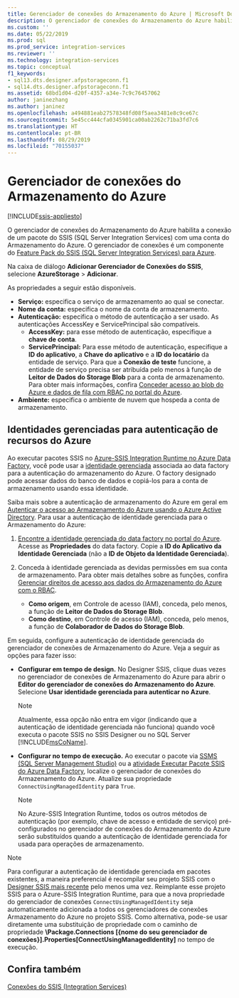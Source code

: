 ```yaml
---
title: Gerenciador de conexões do Armazenamento do Azure | Microsoft Docs
description: O gerenciador de conexões do Armazenamento do Azure habilita a conexão de um pacote do SSIS com uma conta do Armazenamento do Azure.
ms.custom: ''
ms.date: 05/22/2019
ms.prod: sql
ms.prod_service: integration-services
ms.reviewer: ''
ms.technology: integration-services
ms.topic: conceptual
f1_keywords:
- sql13.dts.designer.afpstorageconn.f1
- sql14.dts.designer.afpstorageconn.f1
ms.assetid: 68bd1d04-d20f-4357-a34e-7c9c76457062
author: janinezhang
ms.author: janinez
ms.openlocfilehash: a494881eab27578348fd08f5aea3481e8c9ce67c
ms.sourcegitcommit: 5e45cc444cfa0345901ca00ab2262c71ba3fd7c6
ms.translationtype: HT
ms.contentlocale: pt-BR
ms.lasthandoff: 08/29/2019
ms.locfileid: "70155037"
---
```

# <a name="azure-storage-connection-manager"></a>Gerenciador de conexões do Armazenamento do Azure

[!INCLUDE[ssis-appliesto](../../includes/ssis-appliesto-ssvrpluslinux-asdb-asdw-xxx.md)]

O gerenciador de conexões do Armazenamento do Azure habilita a conexão de um pacote do SSIS (SQL Server Integration Services) com uma conta do Armazenamento do Azure. O gerenciador de conexões é um componente do [Feature Pack do SSIS (SQL Server Integration Services) para Azure](../../integration-services/azure-feature-pack-for-integration-services-ssis.md). 
  
Na caixa de diálogo **Adicionar Gerenciador de Conexões do SSIS**, selecione **AzureStorage** > **Adicionar**.  
  
As propriedades a seguir estão disponíveis.

- **Serviço:** especifica o serviço de armazenamento ao qual se conectar.
- **Nome da conta:** especifica o nome da conta de armazenamento.
- **Autenticação:** especifica o método de autenticação a ser usado. As autenticações AccessKey e ServicePrincipal são compatíveis.
    - **AccessKey:** para esse método de autenticação, especifique a **chave de conta**.
    - **ServicePrincipal:** Para esse método de autenticação, especifique a **ID do aplicativo**, a **Chave do aplicativo** e a **ID do locatário** da entidade de serviço.
      Para que a **Conexão de teste** funcione, a entidade de serviço precisa ser atribuída pelo menos à função de **Leitor de Dados do Storage Blob** para a conta de armazenamento.
      Para obter mais informações, confira [Conceder acesso ao blob do Azure e dados de fila com RBAC no portal do Azure](https://docs.microsoft.com/azure/storage/common/storage-auth-aad-rbac-portal#assign-rbac-roles-using-the-azure-portal).
- **Ambiente:** especifica o ambiente de nuvem que hospeda a conta de armazenamento.

## <a name="managed-identities-for-azure-resources-authentication"></a>Identidades gerenciadas para autenticação de recursos do Azure
Ao executar pacotes SSIS no [Azure-SSIS Integration Runtime no Azure Data Factory](https://docs.microsoft.com/azure/data-factory/concepts-integration-runtime#azure-ssis-integration-runtime), você pode usar a [identidade gerenciada](https://docs.microsoft.com/azure/data-factory/connector-azure-sql-database#managed-identity) associada ao data factory para a autenticação do armazenamento do Azure. O factory designado pode acessar dados do banco de dados e copiá-los para a conta de armazenamento usando essa identidade.

Saiba mais sobre a autenticação de armazenamento do Azure em geral em [Autenticar o acesso ao Armazenamento do Azure usando o Azure Active Directory](https://docs.microsoft.com/azure/storage/common/storage-auth-aad). Para usar a autenticação de identidade gerenciada para o Armazenamento do Azure:

1. [Encontre a identidade gerenciada do data factory no portal do Azure](https://docs.microsoft.com/azure/data-factory/data-factory-service-identity). Acesse as **Propriedades** do data factory. Copie a **ID do Aplicativo da Identidade Gerenciada** (não a **ID de Objeto da Identidade Gerenciada**).

1. Conceda à identidade gerenciada as devidas permissões em sua conta de armazenamento. Para obter mais detalhes sobre as funções, confira [Gerenciar direitos de acesso aos dados do Armazenamento do Azure com o RBAC](https://docs.microsoft.com/azure/storage/common/storage-auth-aad-rbac-portal).

    - **Como origem**, em Controle de acesso (IAM), conceda, pelo menos, a função de **Leitor de Dados do Storage Blob**.
    - **Como destino**, em Controle de acesso (IAM), conceda, pelo menos, a função de **Colaborador de Dados do Storage Blob**.

Em seguida, configure a autenticação de identidade gerenciada do gerenciador de conexões de Armazenamento do Azure. Veja a seguir as opções para fazer isso:

- **Configurar em tempo de design.** No Designer SSIS, clique duas vezes no gerenciador de conexões de Armazenamento do Azure para abrir o **Editor do gerenciador de conexões do Armazenamento do Azure**. Selecione **Usar identidade gerenciada para autenticar no Azure**.
    > [!NOTE]
    >  Atualmente, essa opção não entra em vigor (indicando que a autenticação de identidade gerenciada não funciona) quando você executa o pacote SSIS no SSIS Designer ou no SQL Server [!INCLUDE[msCoName](../../includes/msconame-md.md)].
    
- **Configurar no tempo de execução.** Ao executar o pacote via [SSMS (SQL Server Management Studio)](https://docs.microsoft.com/sql/integration-services/ssis-quickstart-run-ssms) ou a [atividade Executar Pacote SSIS do Azure Data Factory](https://docs.microsoft.com/azure/data-factory/how-to-invoke-ssis-package-ssis-activity), localize o gerenciador de conexões do Armazenamento do Azure. Atualize sua propriedade `ConnectUsingManagedIdentity` para `True`.
    > [!NOTE]
    >  No Azure-SSIS Integration Runtime, todos os outros métodos de autenticação (por exemplo, chave de acesso e entidade de serviço) pré-configurados no gerenciador de conexões do Armazenamento do Azure serão substituídos quando a autenticação de identidade gerenciada for usada para operações de armazenamento.

> [!NOTE]
>  Para configurar a autenticação de identidade gerenciada em pacotes existentes, a maneira preferencial é recompilar seu projeto SSIS com o [Designer SSIS mais recente](https://docs.microsoft.com/sql/ssdt/download-sql-server-data-tools-ssdt) pelo menos uma vez. Reimplante esse projeto SSIS para o Azure-SSIS Integration Runtime, para que a nova propriedade do gerenciador de conexões `ConnectUsingManagedIdentity` seja automaticamente adicionada a todos os gerenciadores de conexões Armazenamento do Azure no projeto SSIS. Como alternativa, pode-se usar diretamente uma substituição de propriedade com o caminho de propriedade **\Package.Connections [{nome do seu gerenciador de conexões}].Properties[ConnectUsingManagedIdentity]** no tempo de execução.

## <a name="see-also"></a>Confira também  
 [Conexões do SSIS &#40;Integration Services&#41;](../../integration-services/connection-manager/integration-services-ssis-connections.md)
